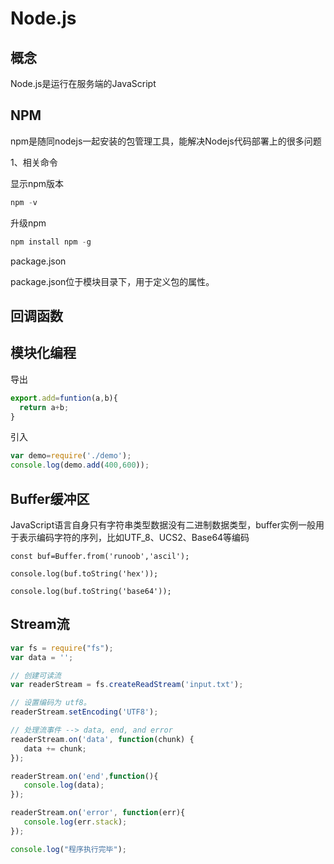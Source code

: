 # Node.js

## 概念

Node.js是运行在服务端的JavaScript

## NPM

npm是随同nodejs一起安装的包管理工具，能解决Nodejs代码部署上的很多问题

1、相关命令

显示npm版本

```java
npm -v
```

升级npm

```java
npm install npm -g
```

package.json

package.json位于模块目录下，用于定义包的属性。

## 回调函数

## 模块化编程

导出

```js
export.add=funtion(a,b){
  return a+b;
}
```

引入

```js
var demo=require('./demo');
console.log(demo.add(400,600));		
```

## Buffer缓冲区

JavaScript语言自身只有字符串类型数据没有二进制数据类型，buffer实例一般用于表示编码字符的序列，比如UTF_8、UCS2、Base64等编码

```
const buf=Buffer.from('runoob','ascil');

console.log(buf.toString('hex'));

console.log(buf.toString('base64'));
```

## Stream流

```javascript
var fs = require("fs");
var data = '';

// 创建可读流
var readerStream = fs.createReadStream('input.txt');

// 设置编码为 utf8。
readerStream.setEncoding('UTF8');

// 处理流事件 --> data, end, and error
readerStream.on('data', function(chunk) {
   data += chunk;
});

readerStream.on('end',function(){
   console.log(data);
});

readerStream.on('error', function(err){
   console.log(err.stack);
});

console.log("程序执行完毕");
```


